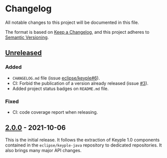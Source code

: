# Changelog
All notable changes to this project will be documented in this file.

The format is based on [Keep a Changelog](https://keepachangelog.com/en/1.0.0/),
and this project adheres to [Semantic Versioning](https://semver.org/spec/v2.0.0.html).

## [Unreleased]
### Added
- `CHANGELOG.md` file (issue [eclipse/keyple#6]).
- CI: Forbid the publication of a version already released (issue [#3]).
- Added project status badges on `README.md` file.
### Fixed
- CI: code coverage report when releasing.

## [2.0.0] - 2021-10-06
This is the initial release.
It follows the extraction of Keyple 1.0 components contained in the `eclipse/keyple-java` repository to dedicated repositories.
It also brings many major API changes.

[unreleased]: https://github.com/eclipse/keyple-distributed-local-java-api/compare/2.0.0...HEAD
[2.0.0]: https://github.com/eclipse/keyple-distributed-local-java-api/releases/tag/2.0.0

[#3]: https://github.com/eclipse/keyple-distributed-local-java-api/issues/3

[eclipse/keyple#6]: https://github.com/eclipse/keyple/issues/6